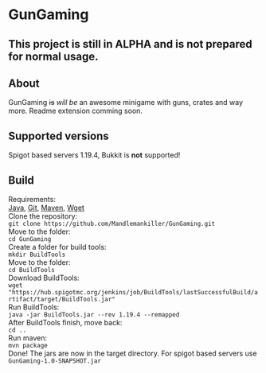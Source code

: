 # GunGaming
## This project is still in ALPHA and is not prepared for normal usage.
## About
GunGaming ~~is~~ *will be* an awesome minigame with guns, crates and way more. Readme extension comming soon.
## Supported versions
Spigot based servers 1.19.4, Bukkit is **not** supported!
## Build
Requirements: <br>
[Java](https://java.com), [Git](https://git-scm.com/), [Maven](https://maven.apache.org/), [Wget](https://www.gnu.org/software/wget/)<br>
Clone the repository:<br>
```git clone https://github.com/Mandlemankiller/GunGaming.git``` <br>
Move to the folder:<br>
```cd GunGaming``` <br>
Create a folder for build tools:<br>
```mkdir BuildTools``` <br>
Move to the folder:<br>
```cd BuildTools``` <br>
Download BuildTools:<br>
```wget "https://hub.spigotmc.org/jenkins/job/BuildTools/lastSuccessfulBuild/artifact/target/BuildTools.jar"``` <br>
Run BuildTools: <br>
```java -jar BuildTools.jar --rev 1.19.4 --remapped``` <br>
After BuildTools finish, move back: <br>
```cd ..``` <br>
Run maven: <br>
```mvn package``` <br>
Done! The jars are now in the target directory. For spigot based servers use ```GunGaming-1.0-SNAPSHOT.jar```